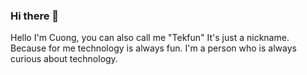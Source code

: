 ### Hi there 👋

Hello I'm Cuong, you can also call me "Tekfun" It's just a nickname. 
Because for me technology is always fun. 
I'm a person who is always curious about technology.
